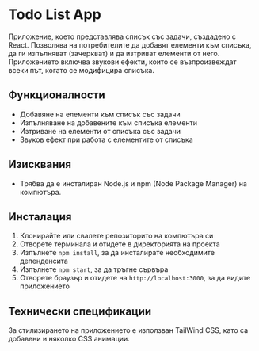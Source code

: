 # Todo List App

Приложение, което представлява списък със задачи, създадено с React. Позволява на потребителите да добавят елементи към списъка, да ги изпълняват (зачеркват) и да изтриват елементи от него. Приложението включва звукови ефекти, които се възпроизвеждат всеки път, когато се модифицира списъка.

## Функционалности

* Добавяне на елементи към списък със задачи
* Изпълняване на добавените към списъка елементи
* Изтриване на елементи от списъка със задачи
* Звуков ефект при работа с елементите от списъка

## Изисквания

* Трябва да е инсталиран Node.js и npm (Node Package Manager) на компютъра.

## Инсталация

1. Клонирайте или свалете репозиторито на компютъра си
2. Отворете терминала и отидете в директорията на проекта
3. Изпълнете `npm install`, за да инсталирате необходимите депенденсита
4. Изпълнете `npm start`, за да тръгне сървъра
5. Отворете браузър и отидете на `http://localhost:3000`, за да видите приложението

## Технически спецификации

 За стилизирането на приложението е използван TailWind CSS, като са добавени и няколко CSS анимации.

